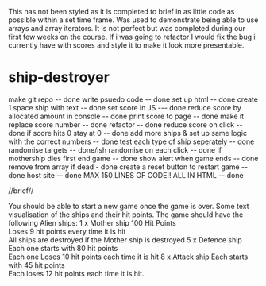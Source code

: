 This has not been styled as it is completed to brief in as little code as possible within a set time frame. 
Was used to demonstrate being able to use arrays and array iterators. It is not perfect but was completed during our first few weeks on the course. If i was going to refactor I would fix the bug i currently have with scores and style it to make it look more presentable. 

# ship-destroyer

make git repo -- done
write psuedo code -- done
set up html -- done
create 1 space ship with text -- done
set score in JS --- done
reduce score by allocated amount in console -- done
print score to page -- done
make it replace score number -- done
refactor -- done
reduce score on click -- done
if score hits 0 stay at 0 -- done
add more ships & set up same logic with the correct numbers -- done
test each type of ship seperately -- done
randomise targets -- done/ish
randomise on each click -- done
if mothership dies first end game -- done
show alert when game ends -- done
remove from array if dead - done
create a reset button to restart game -- done
host site -- done
MAX 150 LINES OF CODE!! ALL IN HTML -- done

//brief//

You should be able to start a new game once the game is over.
Some text visualisation of the ships and their hit points.
The game should have the following Alien ships:
1 x Mother ship 
100 Hit Points  
Loses 9 hit points every time it is hit  
All ships are destroyed if the Mother ship is destroyed
5 x Defence ship  
Each one starts with 80 hit points  
Each one Loses 10 hit points each time it is hit 
8 x Attack ship 
Each starts with 45 hit points  
Each loses 12 hit points each time it is hit. 

